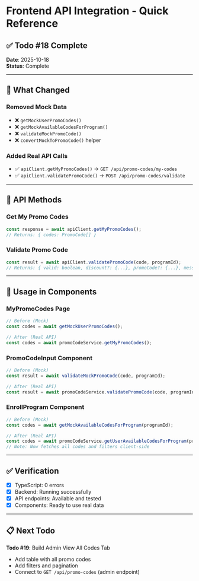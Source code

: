 # Frontend API Integration - Quick Reference

## ✅ Todo #18 Complete

**Date**: 2025-10-18  
**Status**: Complete

---

## 🎯 What Changed

### Removed Mock Data

- ❌ `getMockUserPromoCodes()`
- ❌ `getMockAvailableCodesForProgram()`
- ❌ `validateMockPromoCode()`
- ❌ `convertMockToPromoCode()` helper

### Added Real API Calls

- ✅ `apiClient.getMyPromoCodes()` → `GET /api/promo-codes/my-codes`
- ✅ `apiClient.validatePromoCode()` → `POST /api/promo-codes/validate`

---

## 📡 API Methods

### Get My Promo Codes

```typescript
const response = await apiClient.getMyPromoCodes();
// Returns: { codes: PromoCode[] }
```

### Validate Promo Code

```typescript
const result = await apiClient.validatePromoCode(code, programId);
// Returns: { valid: boolean, discount?: {...}, promoCode?: {...}, message: string }
```

---

## 🔌 Usage in Components

### MyPromoCodes Page

```typescript
// Before (Mock)
const codes = await getMockUserPromoCodes();

// After (Real API)
const codes = await promoCodeService.getMyPromoCodes();
```

### PromoCodeInput Component

```typescript
// Before (Mock)
const result = await validateMockPromoCode(code, programId);

// After (Real API)
const result = await promoCodeService.validatePromoCode(code, programId);
```

### EnrollProgram Component

```typescript
// Before (Mock)
const codes = await getMockAvailableCodesForProgram(programId);

// After (Real API)
const codes = await promoCodeService.getUserAvailableCodesForProgram(programId);
// Note: Now fetches all codes and filters client-side
```

---

## ✅ Verification

- [x] TypeScript: 0 errors
- [x] Backend: Running successfully
- [x] API endpoints: Available and tested
- [x] Components: Ready to use real data

---

## 📋 Next Todo

**Todo #19**: Build Admin View All Codes Tab

- Add table with all promo codes
- Add filters and pagination
- Connect to `GET /api/promo-codes` (admin endpoint)
